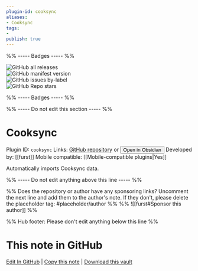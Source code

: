 ```yaml
---
plugin-id: cooksync
aliases:
- Cooksync
tags: 
- 
publish: true
---
```


%% ----- Badges ----- %%

![GitHub all releases](https://img.shields.io/github/downloads/furst/cooksync-obsidian/total?color=573E7A&logo=github&style=for-the-badge)   
![GitHub manifest version](https://img.shields.io/github/manifest-json/v/furst/cooksync-obsidian?color=573E7A&logo=github&style=for-the-badge)   
![GitHub issues by-label](https://img.shields.io/github/issues/furst/cooksync-obsidian/help%20wanted?color=573E7A&logo=github&style=for-the-badge)   
![GitHub Repo stars](https://img.shields.io/github/stars/furst/cooksync-obsidian?color=573E7A&logo=github&style=for-the-badge)

%% ----- Badges ----- %%

%% ----- Do not edit this section ----- %%

# Cooksync

Plugin ID: `cooksync`
Links: [GitHub repository](https://github.com/furst/cooksync-obsidian) or [<button id=HH>Open in Obsidian</button>](obsidian://show-plugin?id=cooksync)
Developed by: [[furst]]
Mobile compatible: [[Mobile-compatible plugins|Yes]]

Automatically imports Cooksync data.

%% ----- Do not edit anything above this line ----- %% 

%% Does the repository or author have any sponsoring links? Uncomment the next line and add them to the author's note. If they don't, please delete the placeholder tag: #placeholder/author %%
%% ![[furst#Sponsor this author]] %%

%% Hub footer: Please don't edit anything below this line %%

# This note in GitHub

<span class="git-footer">[Edit In GitHub](https://github.dev/obsidian-community/obsidian-hub/blob/main/02%20-%20Community%20Expansions/02.05%20All%20Community%20Expansions/Plugins/cooksync.md "git-hub-edit-note") | [Copy this note](https://raw.githubusercontent.com/obsidian-community/obsidian-hub/main/02%20-%20Community%20Expansions/02.05%20All%20Community%20Expansions/Plugins/cooksync.md "git-hub-copy-note") | [Download this vault](https://github.com/obsidian-community/obsidian-hub/archive/refs/heads/main.zip "git-hub-download-vault") </span>

